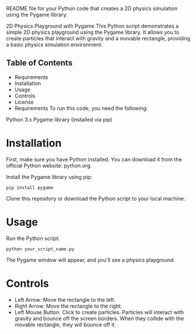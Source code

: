 README file for your Python code that creates a 2D physics simulation using the Pygame library:

2D Physics Playground with Pygame
This Python script demonstrates a simple 2D physics playground using the Pygame library. It allows you to create particles that interact with gravity and a movable rectangle, providing a basic physics simulation environment.

## Table of Contents
- Requirements
- Installation
- Usage
- Controls
- License
- Requirements
To run this code, you need the following:

Python 3.x
Pygame library (installed via pip)

# Installation
First, make sure you have Python installed. You can download it from the official Python website: python.org.

Install the Pygame library using pip:

```
pip install pygame
```
Clone this repository or download the Python script to your local machine.

# Usage
Run the Python script:

```
python your_script_name.py
```
The Pygame window will appear, and you'll see a physics playground.

# Controls
- Left Arrow: Move the rectangle to the left.
- Right Arrow: Move the rectangle to the right.
- Left Mouse Button: Click to create particles.
Particles will interact with gravity and bounce off the screen borders. When they collide with the movable rectangle, they will bounce off it.
